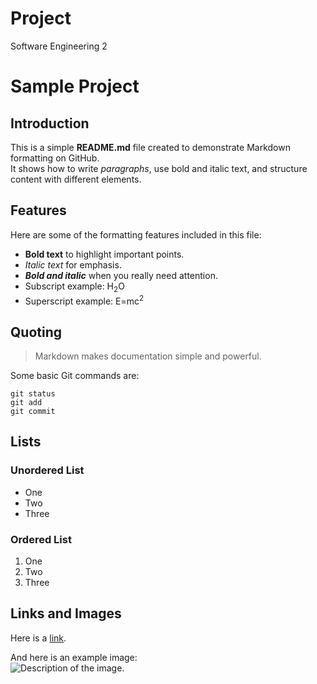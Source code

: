 # Project
Software Engineering 2

# Sample Project

## Introduction
This is a simple **README.md** file created to demonstrate Markdown formatting on GitHub.  
It shows how to write _paragraphs_, use bold and italic text, and structure content with different elements.

## Features
Here are some of the formatting features included in this file:

- **Bold text** to highlight important points.
- _Italic text_ for emphasis.
- ***Bold and italic*** when you really need attention.
- Subscript example: H<sub>2</sub>O
- Superscript example: E=mc<sup>2</sup>

## Quoting
> Markdown makes documentation simple and powerful.

Some basic Git commands are:
```
git status
git add
git commit
```

## Lists

### Unordered List
- One
- Two
- Three

### Ordered List
1. One
1. Two
1. Three

## Links and Images
Here is a [link](https://tarleton.edu).  

And here is an example image:  
![Description of the image.](https://google.com/logo.svg)
